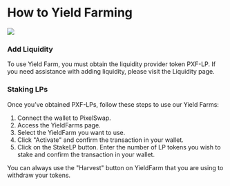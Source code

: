 # How to Yield Farming

![](../../../.gitbook/assets/pixel\_docs019.png)

### Add Liquidity

To use Yield Farm, you must obtain the liquidity provider token PXF-LP. If you need assistance with adding liquidity, please visit the Liquidity page.

### Staking LPs

Once you’ve obtained PXF-LPs, follow these steps to use our Yield Farms:

1. Connect the wallet to PixelSwap.
2. Access the YieldFarms page.
3. Select the YieldFarm you want to use.
4. Click "Activate" and confirm the transaction in your wallet.
5. Click on the StakeLP button. Enter the number of LP tokens you wish to stake and confirm the transaction in your wallet.

You can always use the "Harvest" button on YieldFarm that you are using to withdraw your tokens.
